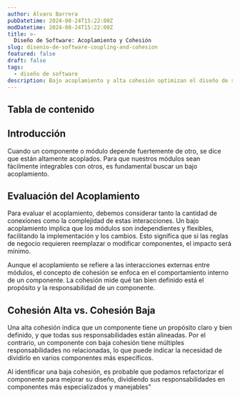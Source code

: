 ```yaml
---
author: Álvaro Barrera
pubDatetime: 2024-08-24T15:22:00Z
modDatetime: 2024-08-24T15:22:00Z
title: >-
  Diseño de Software: Acoplamiento y Cohesión
slug: disenio-de-software-coupling-and-cohesion
featured: false
draft: false
tags:
  - diseño de software
description: Bajo acoplamiento y alta cohesión optimizan el diseño de software
---
```


## Tabla de contenido

<!-- toc -->

## Introducción

Cuando un componente o módulo depende fuertemente de otro, se dice que están altamente acoplados. Para que nuestros módulos sean fácilmente integrables con otros, es fundamental buscar un bajo acoplamiento.

## Evaluación del Acoplamiento

Para evaluar el acoplamiento, debemos considerar tanto la cantidad de conexiones como la complejidad de estas interacciones. Un bajo acoplamiento implica que los módulos son independientes y flexibles, facilitando la implementación y los cambios. Esto significa que si las reglas de negocio requieren reemplazar o modificar componentes, el impacto será mínimo.

Aunque el acoplamiento se refiere a las interacciones externas entre módulos, el concepto de cohesión se enfoca en el comportamiento interno de un componente. La cohesión mide qué tan bien definido está el propósito y la responsabilidad de un componente.

## Cohesión Alta vs. Cohesión Baja

Una alta cohesión indica que un componente tiene un propósito claro y bien definido, y que todas sus responsabilidades están alineadas. Por el contrario, un componente con baja cohesión tiene múltiples responsabilidades no relacionadas, lo que puede indicar la necesidad de dividirlo en varios componentes más específicos.

Al identificar una baja cohesión, es probable que podamos refactorizar el componente para mejorar su diseño, dividiendo sus responsabilidades en componentes más especializados y manejables"
